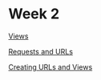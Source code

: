 # Week 2

[Views](Week%202%20f5d16081b6764a33a59e343173e7fe23/Views%20d4d6d883b4524fc6ab3d3288002c8388.md)

[Requests and URLs](Week%202%20f5d16081b6764a33a59e343173e7fe23/Requests%20and%20URLs%208e840f5f0a6d4347ad56927b384be743.md)

[Creating URLs and Views](Week%202%20f5d16081b6764a33a59e343173e7fe23/Creating%20URLs%20and%20Views%20b63a7596418b41019cf32ede6215da13.md)